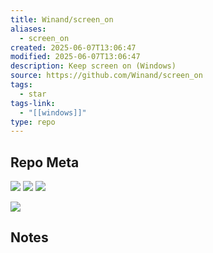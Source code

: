 ```yaml
---
title: Winand/screen_on
aliases:
  - screen_on
created: 2025-06-07T13:06:47
modified: 2025-06-07T13:06:47
description: Keep screen on (Windows)
source: https://github.com/Winand/screen_on
tags:
  - star
tags-link:
  - "[[windows]]"
type: repo
---
```

## Repo Meta

![](https://img.shields.io/github/stars/Winand/screen_on?style=for-the-badge&label=stars) ![](https://img.shields.io/github/repo-size/Winand/screen_on?style=for-the-badge&label=size) ![](https://img.shields.io/github/created-at/Winand/screen_on?style=for-the-badge&label=since)

[![](https://github-readme-stats.vercel.app/api/pin/?username=Winand&repo=screen_on&bg_color=00000000)](https://github.com/Winand/screen_on)

## Notes

